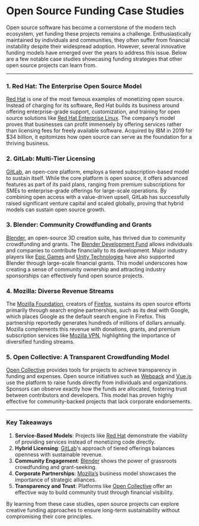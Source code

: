 # Open Source Funding Case Studies  

Open source software has become a cornerstone of the modern tech ecosystem, yet funding these projects remains a challenge. Enthusiastically maintained by individuals and communities, they often suffer from financial instability despite their widespread adoption. However, several innovative funding models have emerged over the years to address this issue. Below are a few notable case studies showcasing funding strategies that other open source projects can learn from.  

---

### **1. Red Hat: The Enterprise Open Source Model**  
[Red Hat](https://www.redhat.com/) is one of the most famous examples of monetizing open source. Instead of charging for its software, Red Hat builds its business around offering enterprise-grade support, customization, and training for open source solutions like [Red Hat Enterprise Linux](https://www.redhat.com/en/technologies/linux-platforms/enterprise-linux). The company’s model proves that businesses can profit immensely by offering services rather than licensing fees for freely available software. Acquired by IBM in 2019 for $34 billion, it epitomizes how open source can serve as the foundation for a thriving business.  

### **2. GitLab: Multi-Tier Licensing**  
[GitLab](https://about.gitlab.com/), an open-core platform, employs a tiered subscription-based model to sustain itself. While the core platform is open source, it offers advanced features as part of its paid plans, ranging from premium subscriptions for SMEs to enterprise-grade offerings for large-scale operations. By combining open access with a value-driven upsell, GitLab has successfully raised significant venture capital and scaled globally, proving that hybrid models can sustain open source growth.  

### **3. Blender: Community Crowdfunding and Grants**  
[Blender](https://www.blender.org/), an open-source 3D creation suite, has thrived due to community crowdfunding and grants. The [Blender Development Fund](https://fund.blender.org/) allows individuals and companies to contribute financially to its development. Major industry players like [Epic Games](https://www.epicgames.com/) and [Unity Technologies](https://unity.com/) have also supported Blender through large-scale financial grants. This model underscores how creating a sense of community ownership and attracting industry sponsorships can effectively fund open source projects.  

### **4. Mozilla: Diverse Revenue Streams**  
The [Mozilla Foundation](https://foundation.mozilla.org/), creators of [Firefox](https://www.mozilla.org/en-US/firefox/), sustains its open source efforts primarily through search engine partnerships, such as its deal with Google, which places Google as the default search engine in Firefox. This partnership reportedly generates hundreds of millions of dollars annually. Mozilla complements this revenue with donations, grants, and premium subscription services like [Mozilla VPN](https://vpn.mozilla.org/), highlighting the importance of diversified funding streams.  

### **5. Open Collective: A Transparent Crowdfunding Model**  
[Open Collective](https://opencollective.com/) provides tools for projects to achieve transparency in funding and expenses. Open source initiatives such as [Webpack](https://webpack.js.org/) and [Vue.js](https://vuejs.org/) use the platform to raise funds directly from individuals and organizations. Sponsors can observe exactly how the funds are allocated, fostering trust between contributors and developers. This model has proven highly effective for community-backed projects that lack corporate endorsements.  

---

### **Key Takeaways**  
1. **Service-Based Models**: Projects like [Red Hat](https://www.redhat.com/) demonstrate the viability of providing services instead of monetizing code directly.  
2. **Hybrid Licensing**: [GitLab](https://about.gitlab.com/)'s approach of tiered offerings balances openness with sustainable revenue.  
3. **Community Engagement**: [Blender](https://www.blender.org/) shows the power of grassroots crowdfunding and grant-seeking.  
4. **Corporate Partnerships**: [Mozilla’s](https://foundation.mozilla.org/) business model showcases the importance of strategic alliances.  
5. **Transparency and Trust**: Platforms like [Open Collective](https://opencollective.com/) offer an effective way to build community trust through financial visibility.  

By learning from these case studies, open source projects can explore creative funding approaches to ensure long-term sustainability without compromising their core principles.